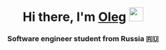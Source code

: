 <h1 align="center">Hi there, I'm <a href="vk.com/o_agafon" target="_blank">Oleg</a> 
<img src="https://github.com/blackcater/blackcater/raw/main/images/Hi.gif" height="32"/></h1>
<h3 align="center">Software engineer student from Russia 🇷🇺</h3>
